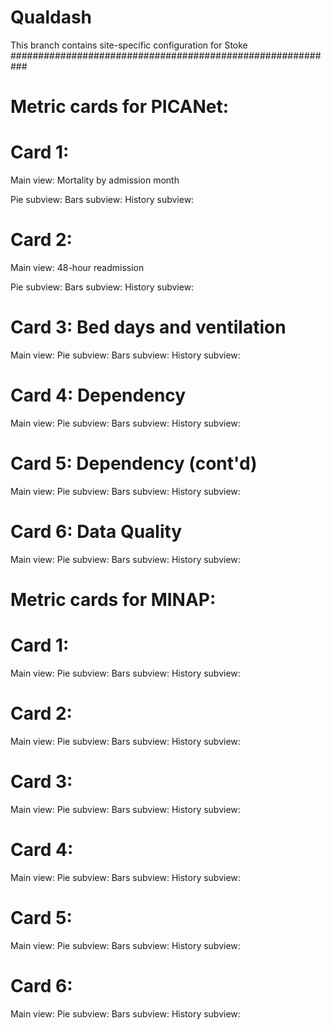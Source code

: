 # Qualdash
This branch contains site-specific configuration for Stoke
###########################################################


# Metric cards for PICANet: 




# Card 1: 

Main view: Mortality by admission month

Pie subview: 
Bars subview: 
History subview: 


# Card 2: 

Main view: 48-hour readmission

Pie subview: 
Bars subview: 
History subview: 


# Card 3: Bed days and ventilation

Main view: 
Pie subview: 
Bars subview: 
History subview: 


# Card 4: Dependency

Main view: 
Pie subview: 
Bars subview: 
History subview: 


# Card 5: Dependency (cont'd)

Main view: 
Pie subview: 
Bars subview: 
History subview: 


# Card 6: Data Quality

Main view: 
Pie subview: 
Bars subview: 
History subview: 




# Metric cards for MINAP: 

# Card 1: 

Main view: 
Pie subview: 
Bars subview: 
History subview: 


# Card 2: 

Main view: 
Pie subview: 
Bars subview: 
History subview: 


# Card 3: 

Main view: 
Pie subview: 
Bars subview: 
History subview: 


# Card 4: 

Main view: 
Pie subview: 
Bars subview: 
History subview: 


# Card 5: 

Main view: 
Pie subview: 
Bars subview: 
History subview: 


# Card 6: 

Main view: 
Pie subview: 
Bars subview: 
History subview: 

